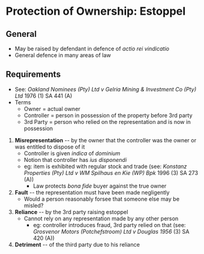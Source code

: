 # Protection of Ownership: Estoppel


## General
- May be raised by defendant in defence of *actio rei vindicatio*
- General defence in many areas of law


## Requirements
- See: *Oakland Nominees (Pty) Ltd v Gelria Mining & Investment Co (Pty) Ltd* 1976 (1) SA 441 (A)
- Terms
    - Owner = actual owner
    - Controller = person in possession of the property before 3rd party
    - 3rd Party = person who relied on the representation and is now in
        possession
1. **Misrepresentation** -- by the owner that the controller was the owner or was
   entitled to dispose of it
    - Controller is given *indica* of *dominium*
    - Notion that controller has *ius disponendi*
    - eg: item is exhibited with regular stock and trade (see: *Konstanz Properties (Pty) Ltd v WM Spilhaus en Kie (WP) Bpk* 1996 (3) SA 273 (A))
        - Law protects *bona fide* buyer against the true owner
2. **Fault** -- the representation must have been made negligently
    - Would a person reasonably forsee that someone else may be misled?
3. **Reliance** -- by the 3rd party raising estoppel
    - Cannot rely on any representation made by any other person
        - eg: controller introduces fraud, 3rd party relied on that (see:
            *Grosvenor Motors (Potchefstroom) Ltd v Douglas 1956* (3) SA 420 (A))
4. **Detriment** -- of the third party due to his reliance

